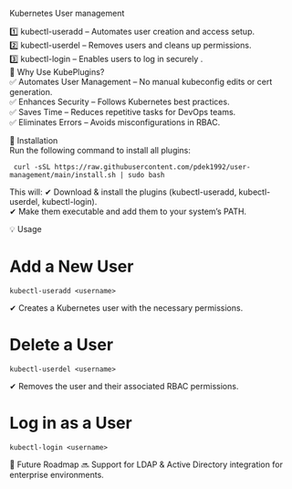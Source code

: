 Kubernetes User management 

1️⃣ kubectl-useradd – Automates user creation and access setup.<br>
2️⃣ kubectl-userdel – Removes users and cleans up permissions.<br>
3️⃣ kubectl-login – Enables users to log in securely
.<br>
🚀 Why Use KubePlugins? <br>
✅ Automates User Management – No manual kubeconfig edits or cert generation.<br>
✅ Enhances Security – Follows Kubernetes best practices.<br>
✅ Saves Time – Reduces repetitive tasks for DevOps teams.<br>
✅ Eliminates Errors – Avoids misconfigurations in RBAC.<br>

📌 Installation<br>
Run the following command to install all plugins:

```
 curl -sSL https://raw.githubusercontent.com/pdek1992/user-management/main/install.sh | sudo bash
```
This will:
✔ Download & install the plugins (kubectl-useradd, kubectl-userdel, kubectl-login).<br>
✔ Make them executable and add them to your system’s PATH.<br>

💡 Usage<br>
# Add a New User
```
kubectl-useradd <username>
```
✔ Creates a Kubernetes user with the necessary permissions.

# Delete a User
```
kubectl-userdel <username>
```
✔ Removes the user and their associated RBAC permissions.

# Log in as a User
```
kubectl-login <username>
```

📍 Future Roadmap
🔜 Support for LDAP & Active Directory integration for enterprise environments.


